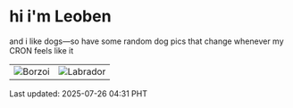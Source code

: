 # hi i'm Leoben

and i like dogs—so have some random dog pics that change whenever my CRON feels like it

|  |  |
|--------|----------|
| ![Borzoi](https://random-dog-vercel.vercel.app/api/random-borzoi?v=1753475498) | ![Labrador](https://random-dog-vercel.vercel.app/api/random-labrador?v=1753475498) |

Last updated: 2025-07-26 04:31 PHT
